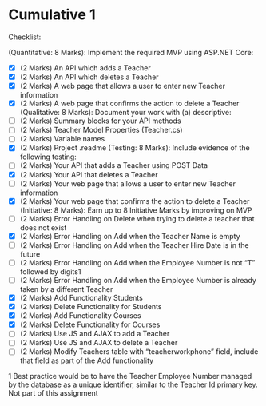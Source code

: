 # Cumulative 1

Checklist:

(Quantitative: 8 Marks): Implement the required MVP using ASP.NET Core:
- [x] (2 Marks) An API which adds a Teacher
- [x] (2 Marks) An API which deletes a Teacher
- [x] (2 Marks) A web page that allows a user to enter new Teacher information
- [x] (2 Marks) A web page that confirms the action to delete a Teacher
(Qualitative: 8 Marks): Document your work with (a) descriptive:
- [ ] (2 Marks) Summary blocks for your API methods
- [ ] (2 Marks) Teacher Model Properties (Teacher.cs)
- [ ] (2 Marks) Variable names
- [x] (2 Marks) Project .readme
(Testing: 8 Marks): Include evidence of the following testing:
- [ ] (2 Marks) Your API that adds a Teacher using POST Data
- [x] (2 Marks) Your API that deletes a Teacher
- [ ] (2 Marks) Your web page that allows a user to enter new Teacher information
- [x] (2 Marks) Your web page that confirms the action to delete a Teacher
(Initiative: 8 Marks): Earn up to 8 Initiative Marks by improving on MVP
- [ ] (2 Marks) Error Handling on Delete when trying to delete a teacher that does not exist
- [x] (2 Marks) Error Handling on Add when the Teacher Name is empty
- [ ] (2 Marks) Error Handling on Add when the Teacher Hire Date is in the future
- [ ] (2 Marks) Error Handling on Add when the Employee Number is not “T” followed by digits1
- [ ] (2 Marks) Error Handling on Add when the Employee Number is already taken by a different Teacher
- [x] (2 Marks) Add Functionality Students
- [x] (2 Marks) Delete Functionality for Students
- [x] (2 Marks) Add Functionality Courses
- [x] (2 Marks) Delete Functionality for Courses
- [ ] (2 Marks) Use JS and AJAX to add a Teacher
- [ ] (2 Marks) Use JS and AJAX to delete a Teacher
- [ ] (2 Marks) Modify Teachers table with “teacherworkphone” field, include that field as part of the Add functionality

1 Best practice would be to have the Teacher Employee Number managed by the database as a unique
identifier, similar to the Teacher Id primary key. Not part of this assignment